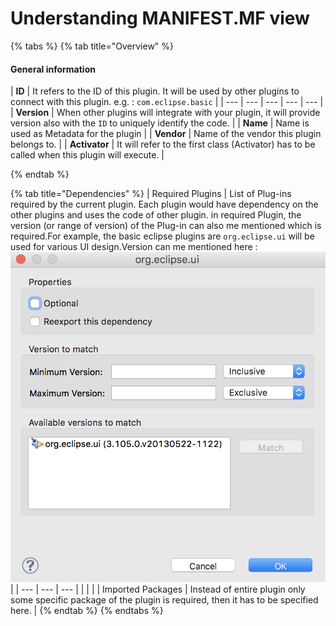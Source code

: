 # Understanding MANIFEST.MF view

{% tabs %}
{% tab title="Overview" %}
#### General information

| **ID** | It refers to the ID of this plugin. It will be used by other plugins to connect with this plugin. e.g. : `com.eclipse.basic`  |
| --- | --- | --- | --- | --- |
| **Version** | When other plugins will integrate with your plugin, it will provide version also with the `ID` to uniquely identify the code. |
| **Name** | Name is used as Metadata for the plugin |
| **Vendor** | Name of the vendor this plugin belongs to. |
| **Activator** | It will refer to the first class \(Activator\) has to be called when this plugin will execute. |

 
{% endtab %}

{% tab title="Dependencies" %}
| Required Plugins | List of Plug-ins required by the current plugin. Each plugin would have dependency on the other plugins and uses the code of other plugin.   in required Plugin, the version \(or range of version\) of the Plug-in can also me mentioned which is required.For example, the basic eclipse plugins are `org.eclipse.ui` will be used for various UI design.Version can me mentioned here :  ![](../.gitbook/assets/eclipse_rcp_manifest_mf_plugin_version.png) |
| --- | --- | --- |
|  |  |
| Imported Packages | Instead of entire plugin only some specific package of the plugin is required, then it has to be specified here. |
{% endtab %}
{% endtabs %}



